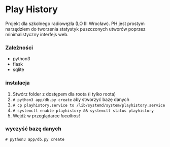 # Play History

Projekt dla szkolnego radiowęzła (LO III Wrocław). PH jest prostym narzędziem do tworzenia statystyk puszczonych utworów poprzez minimalistyczny interfejs web.

### Zależności

- python3
- flask
- sqlite

### instalacja

1. Stwórz folder z dostępem dla roota (i tylko roota)
2. `# python3 app/db.py create` aby stworzyć bazę danych
3. `# cp playhistory.service to /lib/systemd/system/playhistory.service`
4. `# systemctl enable playhistory && systemctl status playhistory`
5. Wejdź w przeglądarce _localhost_

### wyczyść bazę danych

`# python3 app/db.py create`
